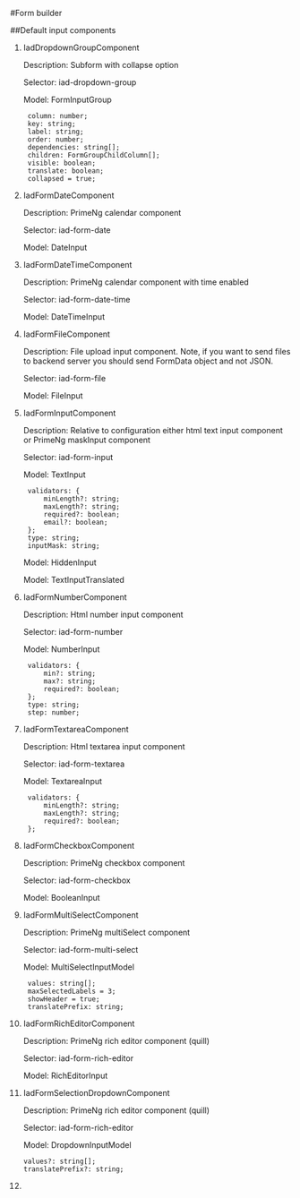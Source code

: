 #Form builder

##Default input components

1. IadDropdownGroupComponent
  
    Description: Subform with collapse option
    
    Selector: iad-dropdown-group
    
    Model: FormInputGroup
    
        column: number;
        key: string;
        label: string;
        order: number;
        dependencies: string[];
        children: FormGroupChildColumn[];
        visible: boolean;
        translate: boolean;
        collapsed = true;
    
2. IadFormDateComponent

    Description: PrimeNg calendar component
    
    Selector: iad-form-date
    
    Model: DateInput
    
3. IadFormDateTimeComponent

    Description: PrimeNg calendar component with time enabled
    
    Selector: iad-form-date-time
    
    Model: DateTimeInput
    
4. IadFormFileComponent

    Description: File upload input component. Note, if you want to send files to backend server you should send FormData object and not JSON. 
    
    Selector: iad-form-file
    
    Model: FileInput
    
5. IadFormInputComponent

    Description: Relative to configuration either html text input component or PrimeNg maskInput component
    
    Selector: iad-form-input
    
    Model: TextInput
      
        validators: {
            minLength?: string;
            maxLength?: string;
            required?: boolean;
            email?: boolean;
        };
        type: string;
        inputMask: string;
        
    Model: HiddenInput
    
    Model: TextInputTranslated 
    
6. IadFormNumberComponent

    Description: Html number input component
    
    Selector: iad-form-number
    
    Model: NumberInput
    
        validators: {
            min?: string;
            max?: string;
            required?: boolean;
        };
        type: string;
        step: number;
    
7. IadFormTextareaComponent

    Description: Html textarea input component
    
    Selector: iad-form-textarea
    
    Model: TextareaInput
    
        validators: {
            minLength?: string;
            maxLength?: string;
            required?: boolean;
        };

8. IadFormCheckboxComponent

    Description: PrimeNg checkbox component
    
    Selector: iad-form-checkbox
    
    Model: BooleanInput
    
9. IadFormMultiSelectComponent

    Description: PrimeNg multiSelect component
    
    Selector: iad-form-multi-select
    
    Model: MultiSelectInputModel
    
        values: string[];
        maxSelectedLabels = 3;
        showHeader = true;
        translatePrefix: string;

10. IadFormRichEditorComponent

    Description: PrimeNg rich editor component (quill)
    
    Selector: iad-form-rich-editor
    
    Model: RichEditorInput
    
11. IadFormSelectionDropdownComponent

    Description: PrimeNg rich editor component (quill)
    
    Selector: iad-form-rich-editor
    
    Model: DropdownInputModel
    
        values?: string[];
        translatePrefix?: string;

12. 
